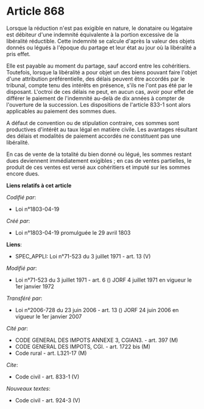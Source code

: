 # Article 868

Lorsque la réduction n'est pas exigible en nature, le donataire ou légataire est débiteur d'une indemnité équivalente à la
portion excessive de la libéralité réductible. Cette indemnité se calcule d'après la valeur des objets donnés ou légués à
l'époque du partage et leur état au jour où la libéralité a pris effet.

Elle est payable au moment du partage, sauf accord entre les cohéritiers. Toutefois, lorsque la libéralité a pour objet un
des biens pouvant faire l'objet d'une attribution préférentielle, des délais peuvent être accordés par le tribunal, compte
tenu des intérêts en présence, s'ils ne l'ont pas été par le disposant. L'octroi de ces délais ne peut, en aucun cas, avoir
pour effet de différer le paiement de l'indemnité au-delà de dix années à compter de l'ouverture de la succession. Les
dispositions de l'article 833-1 sont alors applicables au paiement des sommes dues.

A défaut de convention ou de stipulation contraire, ces sommes sont productives d'intérêt au taux légal en matière civile.
Les avantages résultant des délais et modalités de paiement accordés ne constituent pas une libéralité.

En cas de vente de la totalité du bien donné ou légué, les sommes restant dues deviennent immédiatement exigibles ; en cas de
ventes partielles, le produit de ces ventes est versé aux cohéritiers et imputé sur les sommes encore dues.

**Liens relatifs à cet article**

_Codifié par_:

  - Loi n°1803-04-19

_Créé par_:

  - Loi n°1803-04-19 promulguée le 29 avril 1803

**Liens**:

  - SPEC_APPLI: Loi n°71-523 du 3 juillet 1971 - art. 13 (V)

_Modifié par_:

  - Loi n°71-523 du 3 juillet 1971 - art. 6 () JORF 4 juillet 1971 en vigueur le 1er janvier 1972

_Transféré par_:

  - Loi n°2006-728 du 23 juin 2006 - art. 13 () JORF 24 juin 2006 en vigueur le 1er janvier 2007

_Cité par_:

  - CODE GENERAL DES IMPOTS ANNEXE 3, CGIAN3. - art. 397 (M)
  - CODE GENERAL DES IMPOTS, CGI. - art. 1722 bis (M)
  - Code rural - art. L321-17 (M)

_Cite_:

  - Code civil - art. 833-1 (V)

_Nouveaux textes_:

  - Code civil - art. 924-3 (V)
